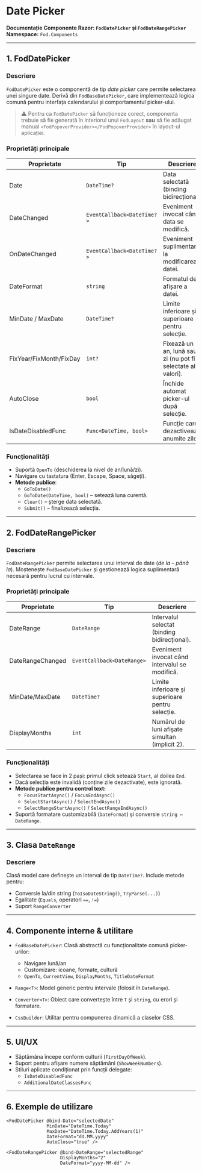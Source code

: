 # Date Picker  
**Documentație Componente Razor: `FodDatePicker` și `FodDateRangePicker`**  
**Namespace:** `Fod.Components`

---

## 1. FodDatePicker

### Descriere
`FodDatePicker` este o componentă de tip *date picker* care permite selectarea unei singure date. Derivă din `FodBaseDatePicker`, care implementează logica comună pentru interfața calendarului și comportamentul picker-ului.

> ⚠️ Pentru ca `FodDatePicker` să funcționeze corect, componenta trebuie să fie generată în interiorul unui `FodLayout` **sau** să fie adăugat manual `<FodPopoverProvider></FodPopoverProvider>` în layout-ul aplicației.

### Proprietăți principale

| Proprietate        | Tip                      | Descriere                                                      |
|--------------------|---------------------------|-----------------------------------------------------------------|
| Date               | `DateTime?`              | Data selectată (binding bidirecțional).                        |
| DateChanged        | `EventCallback<DateTime?>` | Eveniment invocat când data se modifică.                     |
| OnDateChanged      | `EventCallback<DateTime?>` | Eveniment suplimentar la modificarea datei.                   |
| DateFormat         | `string`                 | Formatul de afișare a datei.                                   |
| MinDate / MaxDate  | `DateTime?`              | Limite inferioare și superioare pentru selecție.               |
| FixYear/FixMonth/FixDay | `int?`              | Fixează un an, lună sau zi (nu pot fi selectate alte valori). |
| AutoClose          | `bool`                   | Închide automat picker-ul după selecție.                       |
| IsDateDisabledFunc | `Func<DateTime, bool>`   | Funcție care dezactivează anumite zile.                        |

### Funcționalități
- Suportă `OpenTo` (deschiderea la nivel de an/lună/zi).  
- Navigare cu tastatura (Enter, Escape, Space, săgeți).  
- **Metode publice**:
  - `GoToDate()`  
  - `GoToDate(DateTime, bool)` – setează luna curentă.  
  - `Clear()` – șterge data selectată.  
  - `Submit()` – finalizează selecția.  

---

## 2. FodDateRangePicker

### Descriere
`FodDateRangePicker` permite selectarea unui interval de date (*de la – până la*). Moștenește `FodBaseDatePicker` și gestionează logica suplimentară necesară pentru lucrul cu intervale.

### Proprietăți principale

| Proprietate      | Tip             | Descriere                                                    |
|------------------|------------------|---------------------------------------------------------------|
| DateRange        | `DateRange`      | Intervalul selectat (binding bidirecțional).                  |
| DateRangeChanged | `EventCallback<DateRange>` | Eveniment invocat când intervalul se modifică.     |
| MinDate/MaxDate  | `DateTime?`      | Limite inferioare și superioare pentru selecție.              |
| DisplayMonths    | `int`            | Numărul de luni afișate simultan (implicit 2).                |

### Funcționalități
- Selectarea se face în 2 pași: primul click setează `Start`, al doilea `End`.  
- Dacă selecția este invalidă (conține zile dezactivate), este ignorată.  
- **Metode publice pentru control text:**
  - `FocusStartAsync()` / `FocusEndAsync()`  
  - `SelectStartAsync()` / `SelectEndAsync()`  
  - `SelectRangeStartAsync()` / `SelectRangeEndAsync()`  
- Suportă formatare customizabilă (`DateFormat`) și conversie `string ↔ DateRange`.

---

## 3. Clasa `DateRange`

### Descriere
Clasă model care definește un interval de tip `DateTime?`. Include metode pentru:
- Conversie la/din string (`ToIsoDateString()`, `TryParse(...)`)  
- Egalitate (`Equals`, operatori `==`, `!=`)  
- Suport `RangeConverter`

---

## 4. Componente interne & utilitare

- `FodBaseDatePicker`: Clasă abstractă cu funcționalitate comună picker-urilor:
  - Navigare lună/an
  - Customizare: icoane, formate, cultură
  - `OpenTo`, `CurrentView`, `DisplayMonths`, `TitleDateFormat`

- `Range<T>`: Model generic pentru intervale (folosit în `DateRange`).
- `Converter<T>`: Obiect care convertește între `T` și `string`, cu erori și formatare.
- `CssBuilder`: Utilitar pentru compunerea dinamică a claselor CSS.

---

## 5. UI/UX
- Săptămâna începe conform culturii (`FirstDayOfWeek`).
- Suport pentru afișare numere săptămâni (`ShowWeekNumbers`).
- Stiluri aplicate condiționat prin funcții delegate:
  - `IsDateDisabledFunc`
  - `AdditionalDateClassesFunc`

---

## 6. Exemple de utilizare

```razor
<FodDatePicker @bind-Date="selectedDate"
               MinDate="DateTime.Today"
               MaxDate="DateTime.Today.AddYears(1)"
               DateFormat="dd.MM.yyyy"
               AutoClose="true" />

<FodDateRangePicker @bind-DateRange="selectedRange"
                    DisplayMonths="2"
                    DateFormat="yyyy-MM-dd" />
```

